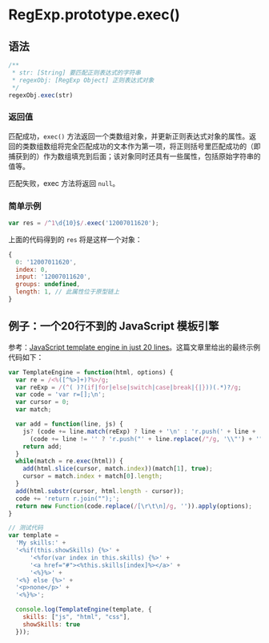 # RegExp.prototype.exec()

## 语法

```javascript
/**
 * str: [String] 要匹配正则表达式的字符串
 * regexObj: [RegExp Object] 正则表达式对象
 */
regexObj.exec(str)
```

### 返回值

匹配成功，`exec()` 方法返回一个类数组对象，并更新正则表达式对象的属性。返回的类数组数组将完全匹配成功的文本作为第一项，将正则括号里匹配成功的（即捕获到的）作为数组填充到后面；该对象同时还具有一些属性，包括原始字符串的值等。

匹配失败，exec 方法将返回 `null`。

### 简单示例

```javascript
var res = /^1\d{10}$/.exec('12007011620');
```

上面的代码得到的 `res` 将是这样一个对象：

```javascript
{
  0: '12007011620',
  index: 0,
  input: '12007011620',
  groups: undefined,
  length: 1, // 此属性位于原型链上
}
```

## 例子：一个20行不到的 JavaScript 模板引擎

参考：[JavaScript template engine in just 20 lines](http://krasimirtsonev.com/blog/article/Javascript-template-engine-in-just-20-line)。这篇文章里给出的最终示例代码如下：

```javascript
var TemplateEngine = function(html, options) {
  var re = /<%([^%>]+)?%>/g;
  var reExp = /(^( )?(if|for|else|switch|case|break|{|}))(.*)?/g;
  var code = 'var r=[];\n';
  var cursor = 0;
  var match;

  var add = function(line, js) {
    js? (code += line.match(reExp) ? line + '\n' : 'r.push(' + line + ');\n') :
      (code += line != '' ? 'r.push("' + line.replace(/"/g, '\\"') + '");\n' : '');
    return add;
  }
  while(match = re.exec(html)) {
    add(html.slice(cursor, match.index))(match[1], true);
    cursor = match.index + match[0].length;
  }
  add(html.substr(cursor, html.length - cursor));
  code += 'return r.join("");';
  return new Function(code.replace(/[\r\t\n]/g, '')).apply(options);
}

// 测试代码
var template = 
  'My skills:' + 
  '<%if(this.showSkills) {%>' +
      '<%for(var index in this.skills) {%>' + 
      '<a href="#"><%this.skills[index]%></a>' +
      '<%}%>' +
  '<%} else {%>' +
  '<p>none</p>' +
  '<%}%>';

  console.log(TemplateEngine(template, {
    skills: ["js", "html", "css"],
    showSkills: true
  }));
```
